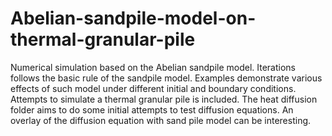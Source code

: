 # Abelian-sandpile-model-on-thermal-granular-pile
Numerical simulation based on the Abelian sandpile model. Iterations follows the basic rule of the sandpile model. Examples demonstrate various effects of
such model under different initial and boundary conditions. Attempts to simulate a thermal granular pile is included. The heat diffusion folder aims to do some initial attempts to test diffusion equations. An overlay of the diffusion equation with sand pile model can be interesting.  
